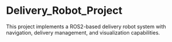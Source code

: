 # Delivery_Robot_Project
This project implements a ROS2-based delivery robot system with navigation, delivery management, and visualization capabilities.
